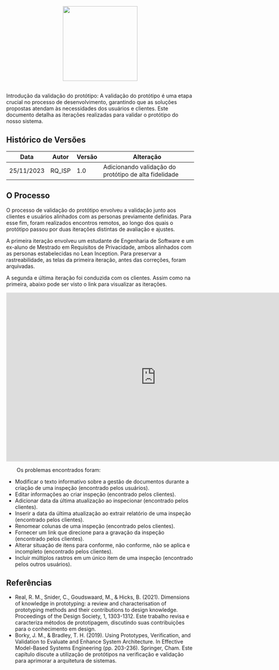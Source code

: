 <div style="display: flex; justify-content: center; align-items:center;">
    <img src="https://dansousamelo.github.io/RQ_ISP/assets/PROTOTIPO.png" width="200" height="200" />
</div>

<br/>

Introdução da validação do protótipo: A validação do protótipo é uma etapa crucial no processo de desenvolvimento, garantindo que as soluções propostas atendam às necessidades dos usuários e clientes. Este documento detalha as iterações realizadas para validar o protótipo do nosso sistema.

## Histórico de Versões

| Data       | Autor                     | Versão | Alteração                       |   
|------------|---------------------------|--------|---------------------------------|
| 25/11/2023 | RQ_ISP | 1.0    | Adicionando validação do protótipo de alta fidelidade |

## O Processo

O processo de validação do protótipo envolveu a validação junto aos clientes e usuários alinhados com as personas previamente definidas. Para esse fim, foram realizados encontros remotos, ao longo dos quais o protótipo passou por duas iterações distintas de avaliação e ajustes.

A primeira iteração envolveu um estudante de Engenharia de Software e um ex-aluno de Mestrado em Requisitos de Privacidade, ambos alinhados com as personas estabelecidas no Lean Inception. Para preservar a rastreabilidade, as telas da primeira iteração, antes das correções, foram arquivadas.

A segunda e última iteração foi conduzida com os clientes. Assim como na primeira, abaixo pode ser visto o link para visualizar as iterações.

<iframe style="border: 1px solid rgba(0, 0, 0, 0.1);" width="800" height="450" src="https://www.figma.com/embed?embed_host=share&url=https%3A%2F%2Fwww.figma.com%2Fdesign%2F3B3cDlpLlPPl68cyt6ZwTA%2FItera%25C3%25A7%25C3%25A3o-01%3Fnode-id%3D0-1%26t%3D8h3Tew2HouhIsUyZ-1" allowfullscreen></iframe>


&emsp;&emsp;Os problemas encontrados foram:

- Modificar o texto informativo sobre a gestão de documentos durante a criação de uma inspeção (encontrado pelos usuários).
- Editar informações ao criar inspeção (encontrado pelos clientes).
- Adicionar data da última atualização ao inspecionar (encontrado pelos clientes).
- Inserir a data da última atualização ao extrair relatório de uma inspeção (encontrado pelos clientes).
- Renomear colunas de uma inspeção (encontrado pelos clientes).
- Fornecer um link que direcione para a gravação da inspeção (encontrado pelos clientes).
- Alterar situação de itens para conforme, não conforme, não se aplica e incompleto (encontrado pelos clientes).
- Incluir múltiplos rastros em um único item de uma inspeção (encontrado pelos outros usuários).


## Referências

* Real, R. M., Snider, C., Goudswaard, M., & Hicks, B. (2021). Dimensions of knowledge in prototyping: a review and characterisation of prototyping methods and their contributions to design knowledge. Proceedings of the Design Society, 1, 1303-1312. Este trabalho revisa e caracteriza métodos de prototipagem, discutindo suas contribuições para o conhecimento em design.
* Borky, J. M., & Bradley, T. H. (2019). Using Prototypes, Verification, and Validation to Evaluate and Enhance System Architecture. In Effective Model-Based Systems Engineering (pp. 203-236). Springer, Cham. Este capítulo discute a utilização de protótipos na verificação e validação para aprimorar a arquitetura de sistemas.


